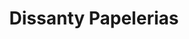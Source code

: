 ---
title: "Dissanty Papelerias"
url: /quito/dissanty-papelerias-avenida-de-la-prensa/
shop: Allgemein
---